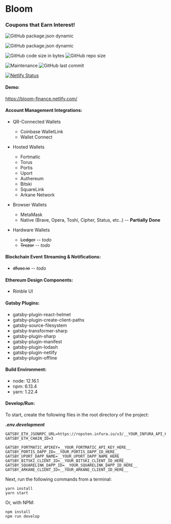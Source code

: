 # Bloom
### Coupons that Earn Interest!

![GitHub package.json dynamic](https://img.shields.io/github/package-json/version/robsecord/BloomWeb)

![GitHub package.json dynamic](https://img.shields.io/github/package-json/keywords/robsecord/BloomWeb)

![GitHub code size in bytes](https://img.shields.io/github/languages/code-size/robsecord/BloomWeb)
![GitHub repo size](https://img.shields.io/github/repo-size/robsecord/BloomWeb)

![Maintenance](https://img.shields.io/maintenance/yes/2020)
![GitHub last commit](https://img.shields.io/github/last-commit/robsecord/BloomWeb)

[![Netlify Status](https://api.netlify.com/api/v1/badges/cc2fea21-5b34-4285-b7b6-6e626f0d5eff/deploy-status)](https://app.netlify.com/sites/bloom-finance/deploys)

#### **Demo:**
https://bloom-finance.netlify.com/


#### **Account Management Integrations:**

- QR-Connected Wallets
    - Coinbase WalletLink
    - Wallet Connect

- Hosted Wallets
    - Fortmatic
    - Torus
    - Portis
    - Uport
    - Authereum
    - Bitski
    - SquareLink
    - Arkane Network
    
- Browser Wallets
    - MetaMask
    - Native (Brave, Opera, Toshi, Cipher, Status, etc..) -- **Partially Done**

- Hardware Wallets
    - ~~Ledger~~ -- _todo_
    - ~~Trezor~~ -- _todo_

#### **Blockchain Event Streaming & Notifications:**
- ~~dfuse.io~~ -- _todo_

#### **Ethereum Design Components:**
- Rimble UI

#### **Gatsby Plugins:**
- gatsby-plugin-react-helmet
- gatsby-plugin-create-client-paths
- gatsby-source-filesystem
- gatsby-transformer-sharp
- gatsby-plugin-sharp
- gatsby-plugin-manifest
- gatsby-plugin-lodash
- gatsby-plugin-netlify
- gatsby-plugin-offline      

#### **Build Environment:**
- node: 12.16.1
- npm: 6.13.4
- yarn: 1.22.4

#### **Develop/Run:**

To start, create the following files in the root directory of the project:

**_.env.development_**

    GATSBY_ETH_JSONRPC_URL=https://ropsten.infura.io/v3/__YOUR_INFURA_API_KEY_HERE__
    GATSBY_ETH_CHAIN_ID=3
    
    GATSBY_FORTMATIC_APIKEY=__YOUR_FORTMATIC_API_KEY_HERE__
    GATSBY_PORTIS_DAPP_ID=__YOUR_PORTIS_DAPP_ID_HERE__
    GATSBY_UPORT_DAPP_NAME=__YOUR_UPORT_DAPP_NAME_HERE__
    GATSBY_BITSKI_CLIENT_ID=__YOUR_BITSKI_CLIENT_ID_HERE__
    GATSBY_SQUARELINK_DAPP_ID=__YOUR_SQUARELINK_DAPP_ID_HERE__
    GATSBY_ARKANE_CLIENT_ID=__YOUR_ARKANE_CLIENT_ID_HERE__

Next, run the following commands from a terminal:

    yarn install
    yarn start

Or, with NPM:

    npm install
    npm run develop
